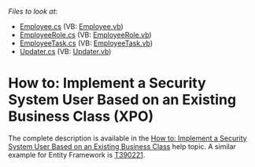 <!-- default file list -->
*Files to look at*:

* [Employee.cs](./CS/EmployeeAsUserExample.Module/BusinessObjects/Employee.cs) (VB: [Employee.vb](./VB/EmployeeAsUserExample.Module/BusinessObjects/Employee.vb))
* [EmployeeRole.cs](./CS/EmployeeAsUserExample.Module/BusinessObjects/EmployeeRole.cs) (VB: [EmployeeRole.vb](./VB/EmployeeAsUserExample.Module/BusinessObjects/EmployeeRole.vb))
* [EmployeeTask.cs](./CS/EmployeeAsUserExample.Module/BusinessObjects/EmployeeTask.cs) (VB: [EmployeeTask.vb](./VB/EmployeeAsUserExample.Module/BusinessObjects/EmployeeTask.vb))
* [Updater.cs](./CS/EmployeeAsUserExample.Module/DatabaseUpdate/Updater.cs) (VB: [Updater.vb](./VB/EmployeeAsUserExample.Module/DatabaseUpdate/Updater.vb))
<!-- default file list end -->
# How to: Implement a Security System User Based on an Existing Business Class (XPO)


<p>The complete description is available in the <a href="http://help.devexpress.com/#Xaf/CustomDocument3452"><u>How to: Implement a Security System User Based on an Existing Business Class</u></a> help topic. A similar example for Entity Framework is <a href="https://www.devexpress.com/Support/Center/p/T390221">T390221</a>.</p>

<br/>


